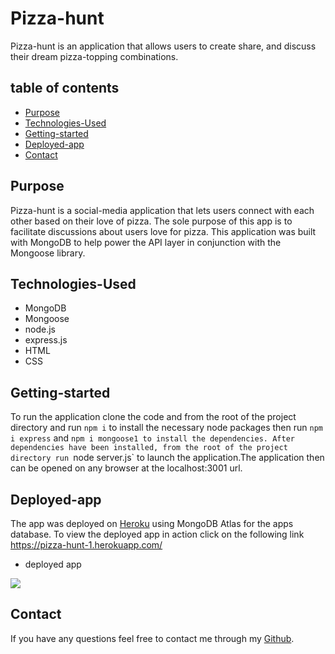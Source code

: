 # Pizza-hunt
Pizza-hunt is an application that allows users to create share, and discuss their dream pizza-topping combinations.

## table of contents 
- [Purpose](#purpose)
- [Technologies-Used](#Technologies-Used)
- [Getting-started](#Getting-started)
- [Deployed-app](#deployed-app)
- [Contact](#Contact)

## Purpose 
Pizza-hunt is a social-media application that lets users connect with each other based on their love of pizza. The sole purpose of this app is to facilitate discussions about users love for pizza. This application was built with MongoDB to help power the API layer in conjunction with the Mongoose library.   

## Technologies-Used
- MongoDB 
- Mongoose
- node.js
- express.js
- HTML
- CSS

## Getting-started
To run the application clone the code and from the root of the project directory and run `npm i` to install the necessary node packages then run `npm i express` and `npm i mongoose1 to install the dependencies. After dependencies have been installed, from the root of the project directory run `node server.js` to launch the application.The application then can be opened on any browser at the localhost:3001 url.


## Deployed-app
The app was deployed on [Heroku](https://www.heroku.com) using MongoDB Atlas for the apps database. To view the deployed app in action click on the following link
https://pizza-hunt-1.herokuapp.com/

- deployed app 

![](./public/assets/images/Pizza-Hunt.gif)

## Contact
If you have any questions feel free to contact me through my [Github](https://github.com/Araceli4690).

